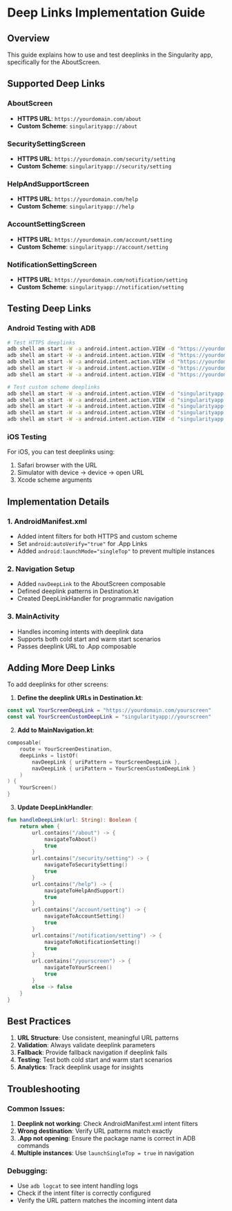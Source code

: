 # Deep Links Implementation Guide

## Overview
This guide explains how to use and test deeplinks in the Singularity app, specifically for the AboutScreen.

## Supported Deep Links

### AboutScreen
- **HTTPS URL**: `https://yourdomain.com/about`
- **Custom Scheme**: `singularityapp://about`

### SecuritySettingScreen
- **HTTPS URL**: `https://yourdomain.com/security/setting`
- **Custom Scheme**: `singularityapp://security/setting`

### HelpAndSupportScreen
- **HTTPS URL**: `https://yourdomain.com/help`
- **Custom Scheme**: `singularityapp://help`

### AccountSettingScreen
- **HTTPS URL**: `https://yourdomain.com/account/setting`
- **Custom Scheme**: `singularityapp://account/setting`

### NotificationSettingScreen
- **HTTPS URL**: `https://yourdomain.com/notification/setting`
- **Custom Scheme**: `singularityapp://notification/setting`

## Testing Deep Links

### Android Testing with ADB
```bash
# Test HTTPS deeplinks
adb shell am start -W -a android.intent.action.VIEW -d "https://yourdomain.com/about" com.singularityuniverse.singularity.android
adb shell am start -W -a android.intent.action.VIEW -d "https://yourdomain.com/security/setting" com.singularityuniverse.singularity.android
adb shell am start -W -a android.intent.action.VIEW -d "https://yourdomain.com/help" com.singularityuniverse.singularity.android
adb shell am start -W -a android.intent.action.VIEW -d "https://yourdomain.com/account/setting" com.singularityuniverse.singularity.android
adb shell am start -W -a android.intent.action.VIEW -d "https://yourdomain.com/notification/setting" com.singularityuniverse.singularity.android

# Test custom scheme deeplinks
adb shell am start -W -a android.intent.action.VIEW -d "singularityapp://about" com.singularityuniverse.singularity.android
adb shell am start -W -a android.intent.action.VIEW -d "singularityapp://security/setting" com.singularityuniverse.singularity.android
adb shell am start -W -a android.intent.action.VIEW -d "singularityapp://help" com.singularityuniverse.singularity.android
adb shell am start -W -a android.intent.action.VIEW -d "singularityapp://account/setting" com.singularityuniverse.singularity.android
adb shell am start -W -a android.intent.action.VIEW -d "singularityapp://notification/setting" com.singularityuniverse.singularity.android
```

### iOS Testing
For iOS, you can test deeplinks using:
1. Safari browser with the URL
2. Simulator with device -> device -> open URL
3. Xcode scheme arguments

## Implementation Details

### 1. AndroidManifest.xml
- Added intent filters for both HTTPS and custom scheme
- Set `android:autoVerify="true"` for .App Links
- Added `android:launchMode="singleTop"` to prevent multiple instances

### 2. Navigation Setup
- Added `navDeepLink` to the AboutScreen composable
- Defined deeplink patterns in Destination.kt
- Created DeepLinkHandler for programmatic navigation

### 3. MainActivity
- Handles incoming intents with deeplink data
- Supports both cold start and warm start scenarios
- Passes deeplink URL to .App composable

## Adding More Deep Links

To add deeplinks for other screens:

1. **Define the deeplink URLs in Destination.kt**:
```kotlin
const val YourScreenDeepLink = "https://yourdomain.com/yourscreen"
const val YourScreenCustomDeepLink = "singularityapp://yourscreen"
```

2. **Add to MainNavigation.kt**:
```kotlin
composable(
    route = YourScreenDestination,
    deepLinks = listOf(
        navDeepLink { uriPattern = YourScreenDeepLink },
        navDeepLink { uriPattern = YourScreenCustomDeepLink }
    )
) {
    YourScreen()
}
```

3. **Update DeepLinkHandler**:
```kotlin
fun handleDeepLink(url: String): Boolean {
    return when {
        url.contains("/about") -> {
            navigateToAbout()
            true
        }
        url.contains("/security/setting") -> {
            navigateToSecuritySetting()
            true
        }
        url.contains("/help") -> {
            navigateToHelpAndSupport()
            true
        }
        url.contains("/account/setting") -> {
            navigateToAccountSetting()
            true
        }
        url.contains("/notification/setting") -> {
            navigateToNotificationSetting()
            true
        }
        url.contains("/yourscreen") -> {
            navigateToYourScreen()
            true
        }
        else -> false
    }
}
```

## Best Practices

1. **URL Structure**: Use consistent, meaningful URL patterns
2. **Validation**: Always validate deeplink parameters
3. **Fallback**: Provide fallback navigation if deeplink fails
4. **Testing**: Test both cold start and warm start scenarios
5. **Analytics**: Track deeplink usage for insights

## Troubleshooting

### Common Issues:
1. **Deeplink not working**: Check AndroidManifest.xml intent filters
2. **Wrong destination**: Verify URL patterns match exactly
3. **.App not opening**: Ensure the package name is correct in ADB commands
4. **Multiple instances**: Use `launchSingleTop = true` in navigation

### Debugging:
- Use `adb logcat` to see intent handling logs
- Check if the intent filter is correctly configured
- Verify the URL pattern matches the incoming intent data
